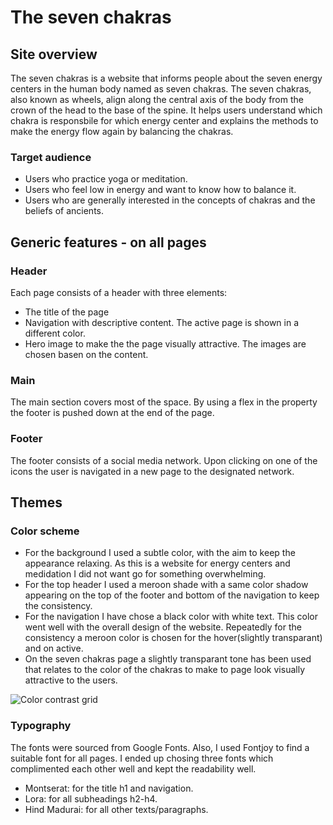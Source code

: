 # **The seven chakras**

## **Site overview**

The seven chakras is a website that informs people about the seven energy centers in the human body named as seven chakras. The seven chakras, also known as wheels, align along the central axis of the body from the crown of the head to the base of the spine. It helps users understand which chakra is responsbile for which energy center and explains the methods to make the energy flow again by balancing the chakras. 

### **Target audience** ###

* Users who practice yoga or meditation.
* Users who feel low in energy and want to know how to balance it.
* Users who are generally interested in the concepts of chakras and the beliefs of ancients.

## **Generic features - on all pages**

### **Header** ###

Each page consists of a header with three elements:
* The title of the page
* Navigation with descriptive content. The active page is shown in a different color.
* Hero image to make the the page visually attractive. The images are chosen basen on the content. 

### **Main** ###

The main section covers most of the space. By using a flex in the property the footer is pushed down at the end of the page. 

### **Footer** ###

The footer consists of a social media network. Upon clicking on one of the icons the user is navigated in a new page to the designated network. 

## **Themes**

### **Color scheme** ###

* For the background I used a subtle color, with the aim to keep the appearance relaxing. As this is a website for energy centers and medidation I did not want go for something overwhelming.
* For the top header I used a meroon shade with a same color shadow appearing on the top of the footer and bottom of the navigation to keep the consistency.
* For the navigation I have chose a black color with white text. This color went well with the overall design of the website. Repeatedly for the consistency a meroon color is chosen for the hover(slightly transparant) and on active.
* On the seven chakras page a slightly transparant tone has been used that relates to the color of the chakras to make to page look visually attractive to the users.

![Color contrast grid]()

### **Typography** ###

The fonts were sourced from Google Fonts. Also, I used Fontjoy to find a suitable font for all pages. I ended up chosing three fonts which complimented each other well and kept the readability well.

* Montserat: for the title h1 and navigation.
* Lora: for all subheadings h2-h4.
* Hind Madurai: for all other texts/paragraphs.


